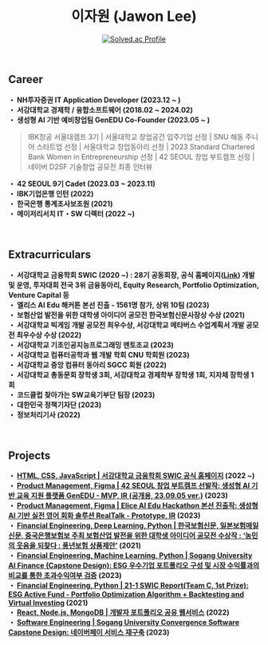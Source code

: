 <h1 align="center">이자원 (Jawon Lee)</h1>
<!--
<div align="center">
  
 <h3 align="center">🛠 Tech Stack 🛠</h3>
 <p align="center">
  <img src="https://img.shields.io/badge/Python-3766AB?style=flat-square&logo=Python&logoColor=white"/></a>&nbsp 
  <img src="https://img.shields.io/badge/Java-007396?style=flat-square&logo=Java&logoColor=white"/></a>&nbsp 
  <img src="https://img.shields.io/badge/C-A8B9CC?style=flat-square&logo=C&logoColor=white"/></a>&nbsp 
  <img src="https://img.shields.io/badge/HTML5-E34F26?style=flat-square&logo=html5&logoColor=white"/></a>&nbsp 
  <img src="https://img.shields.io/badge/CSS3-1572B6?style=flat-square&logo=css3&logoColor=white"/></a>&nbsp 
  <img src="https://img.shields.io/badge/JavaScript-F7DF1E?style=flat-square&logo=javascript&logoColor=black"/></a>&nbsp 
  <br>
  <img src="https://img.shields.io/badge/Bootstrap-7952B3?style=flat-square&logo=bootstrap&logoColor=white"/></a>&nbsp 
  <img src="https://img.shields.io/badge/Django-092E20?style=flat-square&logo=Django&logoColor=white"/></a>&nbsp 
  <img src="https://img.shields.io/badge/Flutter-02569B?style=flat-square&logo=flutter&logoColor=white"/></a>&nbsp 
  <img src="https://img.shields.io/badge/Linux-FCC624?style=flat-square&logo=linux&logoColor=black"/></a>&nbsp 
<img src="https://img.shields.io/badge/GitHub-181717?style=flat-square&logo=GitHub&logoColor=white"/></a>&nbsp 
<img src="https://img.shields.io/badge/Google Colab-F9AB00?style=flat-square&logo=Google Colab&logoColor=white"/></a>&nbsp 



</p>
 
</div>
-->

<div align="center">

<!--  [![Solved.ac Profile](http://mazassumnida.wtf/api/v2/generate_badge?boj=pfcvma)](https://solved.ac/pfcvma/) -->
  [![Solved.ac Profile](http://mazassumnida.wtf/api/mini/generate_badge?boj=pfcvma)](https://solved.ac/pfcvma/)
<!--  [![Anurag's GitHub stats](https://github-readme-stats.vercel.app/api?username=pfcvma)](https://github.com/anuraghazra/github-readme-stats) -->

</div>
<br>
<div>
  <h2>Career</h2>
 <p>
 <b>・  NH투자증권 IT Application Developer (2023.12 ~ )</b><br>
 <b>・  서강대학교 경제학 / 융합소프트웨어 (2018.02 ~ 2024.02)</b><br>
 <b>・  생성형 AI 기반 예비창업팀 GenEDU Co-Founder (2023.05 ~ )</b><br>
   
> IBK창공 서울대캠프 3기 | 서울대학교 창업공간 입주기업 선정 | SNU 해동 주니어 스타트업 선정 | 서울대학교 창업동아리 선정 | 2023 Standard Chartered Bank Women in Entrepreneurship 선정 | 42 SEOUL 창업 부트캠프 선정 | 네이버 D2SF 기술창업 공모전 최종 인터뷰
>
>

 <b>・  42 SEOUL 9기 Cadet (2023.03 ~ 2023.11)</b><br>
 <b>・  IBK기업은행 인턴 (2022) </b><br>
 <b>・  한국은행 통계조사보조원 (2021) </b><br>
 <b>・  메이저리서치 IT・SW 디렉터 (2022 ~) </b><br>

 <p>

</div>
<br>
<div>
  <h2>Extracurriculars</h2>
 <p>
   
 <b>・  서강대학교 금융학회 SWIC (2020 ~) : 28기 공동회장, 공식 홈페이지([Link](http://sgswic.com/)) 개발 및 운영, 투자대회 전국 3위 금융동아리, Equity Research, Portfolio Optimization, Venture Capital 등 </b><br>
 <b>・  엘리스 AI Edu 해커톤 본선 진출 - 1561명 참가, 상위 10팀 (2023) </b><br>
 <b>・  보험산업 발전을 위한 대학생 아이디어 공모전 한국보험신문사장상 수상 (2021) </b><br>
 <b>・  서강대학교 빅게임 개발 공모전 최우수상, 서강대학교 메타버스 수업계획서 개발 공모전 최우수상 수상 (2022) </b><br>
 <b>・  서강대학교 기초인공지능프로그래밍 멘토조교 (2023) </b><br>
 <b>・  서강대학교 컴퓨터공학과 웹 개발 학회 CNU 학회원 (2023) </b><br>
 <b>・  서강대학교 중앙 컴퓨터 동아리 SGCC 회원 (2022) </b><br>
 <b>・  서강대학교 총동문회 장학생 3회, 서강대학교 경제학부 장학생 1회, 지자체 장학생 1회 </b><br>
 <b>・  코드클럽 찾아가는 SW교육기부단 팀장 (2023) </b><br>
 <b>・  대한민국 정책기자단 (2023) </b><br>
 <b>・  정보처리기사 (2022) </b><br>

 <p>
</div>
<br>
<div>
  <h2>Projects</h2>

 <p>

   <b>・  [HTML, CSS, JavaScript | 서강대학교 금융학회 SWIC 공식 홈페이지](https://github.com/pfcvma/sogang-swic) (2022 ~) </b><br>
   <b>・  [Product Management, Figma | 42 SEOUL 창업 부트캠프 선발작: 생성형 AI 기반 교육 지원 플랫폼 GenEDU - MVP, IR (공개용, 23.09.05 ver.)](https://github.com/pfcvma/gen_edu) (2023) </b><br>
   <b>・  [Product Management, Figma | Elice AI Edu Hackathon 본선 진출작: 생성형 AI 기반 실전 영어 회화 솔루션 RealTalk - Prototype, IR](https://github.com/pfcvma/AI-Edu-Hackathon) (2023) </b><br>
   <b>・  [Financial Engineering, Deep Learning, Python | 한국보험신문, 일본보험매일신문, 중국은행보험보 주최 보험산업 발전을 위한 대학생 아이디어 공모전 수상작 : ‘농민의 웃음을 되찾다 : 풍년보험 상품제안’](https://github.com/pfcvma/Insurance_Prediction) (2021) </b><br>
   <b>・  [Financial Engineering, Machine Learning, Python | Sogang University AI Finance (Capstone Design): ESG 우수기업 포트폴리오 구성 및 시장 수익률과의 비교를 통한 초과수익여부 검증](https://github.com/pfcvma/AI-Finance) (2023) </b><br>
   <b>・  [Financial Engineering, Python | 21-1 SWIC Report(Team C, 1st Prize): ESG Active Fund - Portfolio Optimization Algorithm + Backtesting and Virtual Investing](https://github.com/pfcvma/PythonStockTool) (2021) </b><br>
   <b>・  [React, Node.js, MongoDB | 개발자 포트폴리오 공유 웹서비스](https://github.com/pfcvma/portfolio) (2022) </b><br>
   <b>・  [Software Engineering | Sogang University Convergence Software Capstone Design: 네이버페이 서비스 재구축](https://drive.google.com/file/d/18r9a-PrO28SWlVMyKOWWQtg3py2R8zuQ/view?usp=sharing) (2023) </b><br>
   
  </p>
</div>
